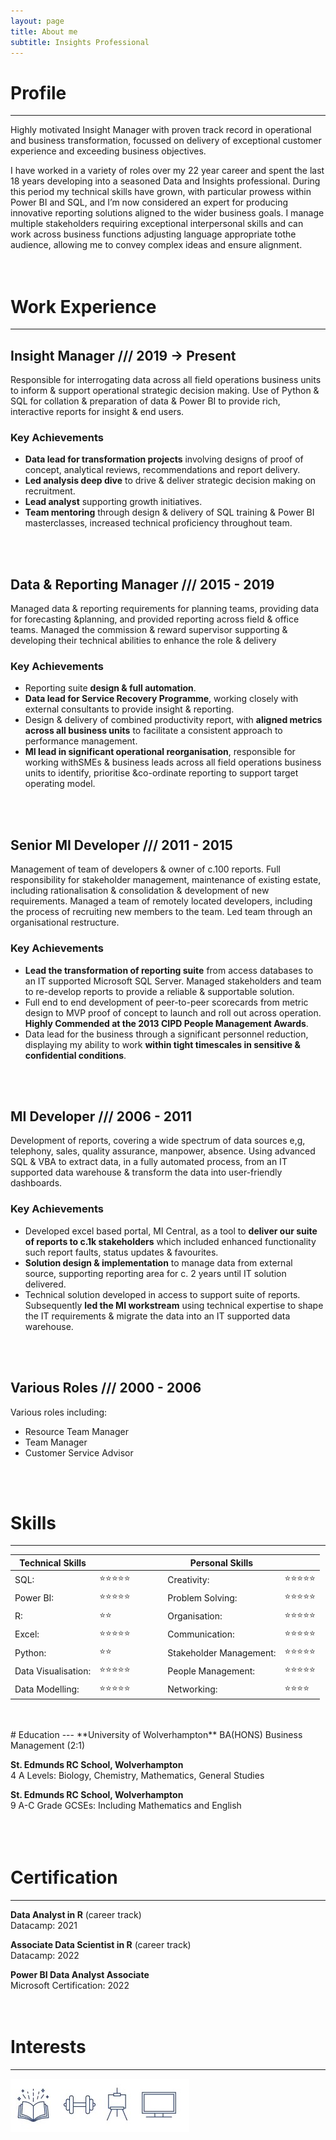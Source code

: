 ```yaml
---
layout: page
title: About me
subtitle: Insights Professional
---
```


# Profile
---

Highly motivated Insight Manager with proven track record in operational and business transformation, focussed on delivery of exceptional customer experience and exceeding business objectives.

I have worked in a variety of roles over my 22 year career and spent the last 18 years developing into a seasoned Data and Insights professional. During this period my technical skills have grown, with particular prowess within Power BI and SQL, and I’m now considered an expert for producing innovative reporting solutions aligned to the wider business goals. I manage multiple stakeholders requiring exceptional interpersonal skills and can work across business functions adjusting language appropriate tothe audience, allowing me to convey complex ideas and ensure alignment.
<br />   
<br />   

#  Work Experience
---

## Insight Manager /// 2019 -> Present

Responsible for interrogating data across all field operations business units to inform & support operational strategic decision making. Use of Python & SQL for collation & preparation of 
data & Power BI to provide rich, interactive reports for insight & end users.

### Key Achievements
- **Data lead for transformation projects** involving designs of proof of concept, analytical reviews, recommendations and report delivery.
- **Led analysis deep dive** to drive & deliver strategic decision making on recruitment.
- **Lead analyst** supporting growth initiatives.
- **Team mentoring** through design & delivery of SQL training & Power BI masterclasses, increased technical proficiency throughout team.
<br />   
<br />   
   
## Data & Reporting Manager /// 2015 - 2019

Managed data & reporting requirements for planning teams, providing data for forecasting &planning, and provided reporting across field & office teams. Managed the commission & reward supervisor supporting & developing their technical abilities to enhance the role & delivery

### Key Achievements
- Reporting suite **design & full automation**.
- **Data lead for Service Recovery Programme**, working closely with external consultants to provide insight & reporting. 
- Design & delivery of combined productivity report, with **aligned metrics across all business units** to facilitate a consistent approach to performance management.
- **MI lead in significant operational reorganisation**, responsible for working withSMEs & business leads across all field operations business units to identify, prioritise &co-ordinate reporting to support target operating model.
<br />   
<br />   
   
## Senior MI Developer  /// 2011 - 2015

Management of team of developers & owner of c.100 reports. Full responsibility for stakeholder management, maintenance of existing estate, including rationalisation & consolidation & development of new requirements. Managed a team of remotely located developers, including the process of recruiting new members to the team. Led team through an organisational restructure.

### Key Achievements
- **Lead the transformation of reporting suite** from access databases to an IT supported Microsoft SQL Server. Managed stakeholders and team to re-develop reports to provide a reliable & supportable solution.
- Full end to end development of peer-to-peer scorecards from metric design to MVP proof of concept to launch and roll out across operation. **Highly Commended at the 2013 CIPD People Management Awards**.
- Data lead for the business through a significant personnel reduction, displaying my ability to work **within tight timescales in sensitive & confidential conditions**.
<br />     
<br />
       
## MI Developer  /// 2006 - 2011

Development of reports, covering a wide spectrum of data sources e,g, telephony, sales, quality assurance, manpower, absence. Using advanced SQL & VBA to extract data, in a fully automated process, from an IT supported data warehouse & transform the data into user-friendly dashboards.


### Key Achievements
- Developed excel based portal, MI Central, as a tool to **deliver our suite of reports to c.1k stakeholders** which included enhanced functionality such report faults, status updates & favourites.
- **Solution design & implementation** to manage data from external source, supporting reporting area for c. 2 years until IT solution delivered.
- Technical solution developed in access to support suite of reports. Subsequently **led the MI workstream** using technical expertise to shape the IT requirements & migrate the data into an IT supported data warehouse.
<br />
<br />   
   
## Various Roles  /// 2000 - 2006

Various roles including:

- Resource Team Manager 
- Team Manager 
- Customer Service Advisor
<br />
<br />

#  Skills
--- 

| Technical Skills    |                | &emsp;&emsp;        | Personal Skills  |               | 
| --------             | -------       | -------             | -------          | -------       |     
| SQL:                | ⭐⭐⭐⭐⭐   | &emsp;&emsp;        |Creativity:| ⭐⭐⭐⭐⭐   |
| Power BI:           | ⭐⭐⭐⭐⭐   | &emsp; &emsp;       |Problem Solving:| ⭐⭐⭐⭐⭐   |
| R:                 | ⭐⭐           | &emsp; &emsp;       |Organisation:| ⭐⭐⭐⭐⭐   |
| Excel:              | ⭐⭐⭐⭐⭐   | &emsp; &emsp;       |Communication:| ⭐⭐⭐⭐⭐   |
| Python:             | ⭐⭐          | &emsp;&emsp;        | Stakeholder Management:| ⭐⭐⭐⭐⭐   |
| Data Visualisation: | ⭐⭐⭐⭐⭐   | &emsp; &emsp;       |People Management:| ⭐⭐⭐⭐⭐   |
| Data Modelling:     | ⭐⭐⭐⭐⭐   | &emsp; &emsp;       |Networking:| ⭐⭐⭐⭐   |
<br />   
<br /> 
#  Education
--- 
**University of Wolverhampton**   
BA(HONS) Business Management (2:1)   

**St. Edmunds RC School, Wolverhampton**      
4 A Levels: Biology, Chemistry, Mathematics, General Studies   

**St. Edmunds RC School, Wolverhampton**   
9 A-C Grade GCSEs: Including Mathematics and English   
<br />   
<br /> 
#  Certification
--- 
**Data Analyst in R** (career track)   
Datacamp: 2021   

**Associate Data Scientist in R**  (career track)        
Datacamp: 2022    

**Power BI Data Analyst Associate**   
Microsoft Certification: 2022
<br />   
<br /> 
#  Interests
--- 
![Interests](/assets/img/interests2.jpg)
